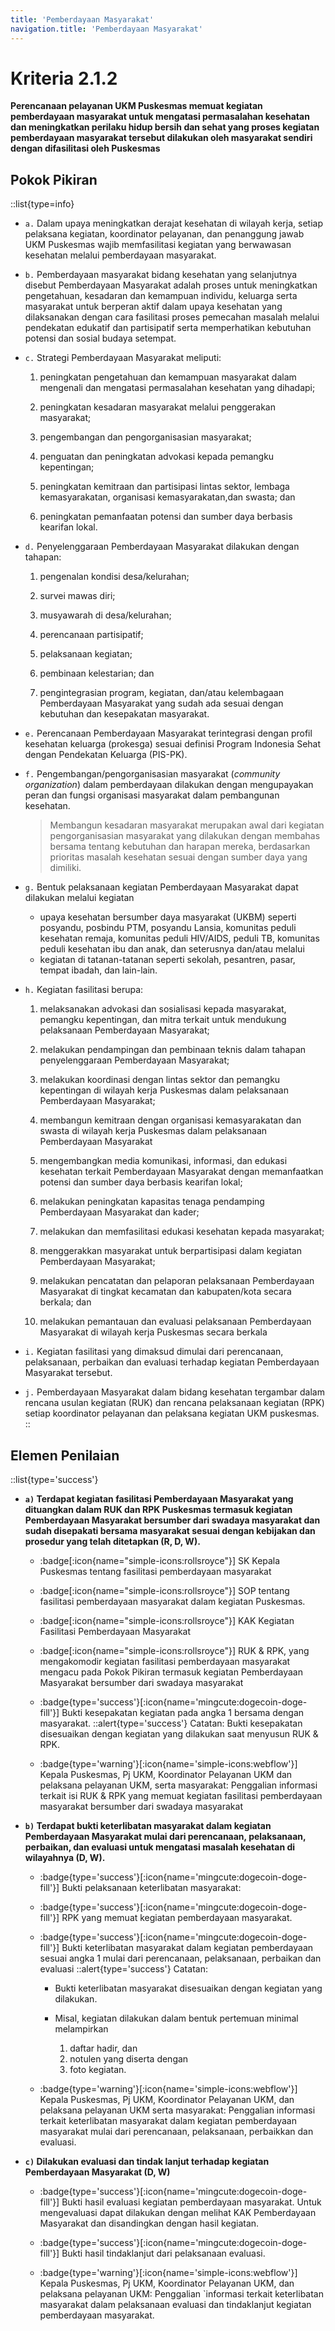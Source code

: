 ```yaml
---
title: 'Pemberdayaan Masyarakat'
navigation.title: 'Pemberdayaan Masyarakat'
---
```


# Kriteria 2.1.2 
**Perencanaan pelayanan UKM Puskesmas memuat kegiatan pemberdayaan masyarakat untuk mengatasi permasalahan kesehatan dan meningkatkan perilaku hidup bersih dan sehat yang proses kegiatan pemberdayaan masyarakat tersebut dilakukan oleh masyarakat sendiri dengan difasilitasi oleh Puskesmas** 



## Pokok Pikiran 
::list{type=info}
- `a.` Dalam upaya meningkatkan derajat kesehatan di wilayah kerja, setiap pelaksana kegiatan, koordinator pelayanan, dan penanggung jawab UKM Puskesmas wajib memfasilitasi kegiatan yang berwawasan kesehatan melalui pemberdayaan masyarakat. 

- `b.` Pemberdayaan masyarakat bidang kesehatan yang selanjutnya disebut Pemberdayaan Masyarakat adalah proses untuk meningkatkan pengetahuan, kesadaran dan kemampuan individu, keluarga serta masyarakat untuk berperan aktif dalam upaya kesehatan yang dilaksanakan dengan cara fasilitasi proses pemecahan masalah melalui pendekatan edukatif dan partisipatif serta memperhatikan kebutuhan potensi dan sosial budaya setempat. 

- `c.` Strategi Pemberdayaan Masyarakat meliputi: 

    1. peningkatan pengetahuan dan kemampuan masyarakat dalam mengenali dan mengatasi permasalahan kesehatan yang dihadapi; 

    2. peningkatan kesadaran masyarakat melalui penggerakan masyarakat; 

    3. pengembangan dan pengorganisasian masyarakat; 

    4. penguatan dan peningkatan advokasi kepada pemangku kepentingan; 

    5. peningkatan kemitraan dan partisipasi lintas sektor, lembaga kemasyarakatan, organisasi kemasyarakatan,dan swasta; dan 

    6. peningkatan pemanfaatan potensi dan sumber daya berbasis kearifan lokal. 

- `d.` Penyelenggaraan Pemberdayaan Masyarakat dilakukan dengan tahapan: 

    1. pengenalan kondisi desa/kelurahan; 

    2. survei mawas diri; 

    3. musyawarah di desa/kelurahan; 

    4. perencanaan partisipatif; 

    5. pelaksanaan kegiatan; 

    6. pembinaan kelestarian; dan 

    7. pengintegrasian program, kegiatan, dan/atau kelembagaan Pemberdayaan Masyarakat yang sudah ada sesuai dengan kebutuhan dan kesepakatan masyarakat. 

- `e.` Perencanaan Pemberdayaan Masyarakat terintegrasi dengan profil kesehatan keluarga (prokesga) sesuai definisi Program Indonesia Sehat dengan Pendekatan Keluarga (PIS-PK). 

- `f.` Pengembangan/pengorganisasian masyarakat (*community organization*) dalam pemberdayaan dilakukan dengan mengupayakan peran dan fungsi organisasi masyarakat dalam pembangunan kesehatan. 

    > Membangun kesadaran masyarakat merupakan awal dari kegiatan  pengorganisasian masyarakat yang dilakukan dengan membahas  bersama tentang kebutuhan dan harapan mereka, berdasarkan prioritas masalah kesehatan sesuai dengan sumber daya yang dimiliki. 

- `g.` Bentuk pelaksanaan kegiatan Pemberdayaan Masyarakat dapat dilakukan melalui kegiatan 
    - upaya kesehatan bersumber daya masyarakat (UKBM) seperti posyandu, posbindu PTM, posyandu Lansia,  komunitas peduli kesehatan remaja, komunitas peduli HIV/AIDS, peduli TB, komunitas peduli kesehatan ibu dan anak, dan seterusnya  dan/atau  melalui  
    - kegiatan di tatanan-tatanan seperti sekolah, pesantren, pasar, tempat ibadah, dan lain-lain. 

- `h.` Kegiatan fasilitasi berupa: 

    1. melaksanakan advokasi dan sosialisasi kepada masyarakat, pemangku kepentingan, dan mitra terkait untuk mendukung pelaksanaan Pemberdayaan Masyarakat; 

    2. melakukan pendampingan dan pembinaan teknis dalam tahapan penyelenggaraan Pemberdayaan Masyarakat; 

    3. melakukan koordinasi dengan lintas sektor dan pemangku kepentingan di wilayah kerja Puskesmas dalam pelaksanaan Pemberdayaan Masyarakat; 

    4. membangun kemitraan dengan organisasi kemasyarakatan dan swasta di wilayah kerja Puskesmas dalam pelaksanaan Pemberdayaan Masyarakat 

    5. mengembangkan media komunikasi, informasi, dan edukasi kesehatan terkait Pemberdayaan Masyarakat dengan memanfaatkan potensi dan sumber daya berbasis kearifan lokal; 

    6. melakukan peningkatan kapasitas tenaga pendamping Pemberdayaan Masyarakat dan kader; 

    7. melakukan dan memfasilitasi edukasi kesehatan kepada masyarakat; 

    8. menggerakkan masyarakat untuk berpartisipasi dalam kegiatan Pemberdayaan Masyarakat; 

    9. melakukan pencatatan dan  pelaporan pelaksanaan Pemberdayaan Masyarakat di tingkat kecamatan dan kabupaten/kota secara berkala; dan 

    10. melakukan pemantauan dan evaluasi pelaksanaan Pemberdayaan Masyarakat di wilayah kerja Puskesmas secara berkala 

- `i.` Kegiatan fasilitasi yang dimaksud dimulai dari perencanaan, pelaksanaan, perbaikan dan evaluasi terhadap kegiatan Pemberdayaan Masyarakat tersebut. 

- `j.` Pemberdayaan Masyarakat dalam bidang kesehatan tergambar dalam rencana usulan kegiatan (RUK) dan rencana pelaksanaan kegiatan (RPK) setiap koordinator pelayanan dan pelaksana kegiatan UKM puskesmas. 
::
## Elemen Penilaian 
::list{type='success'}

- **`a)` Terdapat kegiatan fasilitasi Pemberdayaan Masyarakat yang dituangkan dalam RUK dan RPK Puskesmas termasuk kegiatan Pemberdayaan Masyarakat bersumber dari swadaya masyarakat dan sudah disepakati bersama masyarakat sesuai dengan kebijakan dan prosedur yang telah ditetapkan (R, D, W).** 

    - :badge[:icon{name="simple-icons:rollsroyce"}] SK Kepala Puskesmas tentang fasilitasi pemberdayaan masyarakat 

    - :badge[:icon{name="simple-icons:rollsroyce"}] SOP tentang fasilitasi pemberdayaan masyarakat dalam kegiatan Puskesmas.

    - :badge[:icon{name="simple-icons:rollsroyce"}] KAK Kegiatan Fasilitasi Pemberdayaan Masyarakat  

    - :badge[:icon{name="simple-icons:rollsroyce"}] RUK & RPK, yang mengakomodir kegiatan fasilitasi pemberdayaan masyarakat mengacu pada Pokok Pikiran termasuk kegiatan Pemberdayaan Masyarakat bersumber dari swadaya masyarakat 

    - :badge{type='success'}[:icon{name='mingcute:dogecoin-doge-fill'}] Bukti kesepakatan kegiatan pada angka 1 bersama dengan masyarakat.
        ::alert{type='success'}
        Catatan: Bukti kesepakatan disesuaikan dengan kegiatan yang dilakukan saat menyusun RUK & RPK.

    - :badge{type='warning'}[:icon{name='simple-icons:webflow'}] Kepala Puskesmas, Pj UKM, Koordinator Pelayanan UKM dan pelaksana pelayanan UKM, serta masyarakat: Penggalian informasi   terkait isi RUK  & RPK yang memuat kegiatan fasilitasi pemberdayaan masyarakat bersumber  dari swadaya masyarakat 

- **`b)` Terdapat bukti keterlibatan masyarakat dalam kegiatan Pemberdayaan Masyarakat mulai dari perencanaan, pelaksanaan, perbaikan, dan evaluasi untuk mengatasi masalah kesehatan di wilayahnya (D, W).**  

    - :badge{type='success'}[:icon{name='mingcute:dogecoin-doge-fill'}] Bukti pelaksanaan keterlibatan masyarakat: 

    - :badge{type='success'}[:icon{name='mingcute:dogecoin-doge-fill'}] RPK yang memuat kegiatan pemberdayaan masyarakat. 

    - :badge{type='success'}[:icon{name='mingcute:dogecoin-doge-fill'}] Bukti keterlibatan masyarakat dalam kegiatan pemberdayaan sesuai angka 1 mulai dari perencanaan, pelaksanaan, perbaikan dan evaluasi 
        ::alert{type='success'}
        Catatan: 
        - Bukti keterlibatan masyarakat disesuaikan dengan kegiatan yang dilakukan. 

        - Misal, kegiatan dilakukan dalam bentuk pertemuan minimal melampirkan 
          1. daftar hadir, dan 
          2. notulen yang diserta dengan 
          3. foto kegiatan. 
      
    - :badge{type='warning'}[:icon{name='simple-icons:webflow'}] Kepala Puskesmas, Pj UKM, Koordinator Pelayanan UKM, dan pelaksana pelayanan  UKM serta masyarakat: Penggalian informasi terkait keterlibatan masyarakat dalam kegiatan pemberdayaan masyarakat mulai dari perencanaan, pelaksanaan, perbaikkan  dan evaluasi. 

- **`c)` Dilakukan evaluasi dan tindak lanjut terhadap kegiatan Pemberdayaan Masyarakat (D, W)**

    - :badge{type='success'}[:icon{name='mingcute:dogecoin-doge-fill'}] Bukti hasil evaluasi kegiatan pemberdayaan masyarakat. Untuk mengevaluasi dapat dilakukan dengan melihat KAK Pemberdayaan Masyarakat dan disandingkan dengan hasil kegiatan.

    - :badge{type='success'}[:icon{name='mingcute:dogecoin-doge-fill'}] Bukti hasil tindaklanjut dari pelaksanaan evaluasi. 

    - :badge{type='warning'}[:icon{name='simple-icons:webflow'}] Kepala Puskesmas, Pj UKM, Koordinator Pelayanan UKM, dan pelaksana pelayanan UKM: Penggalian `informasi terkait keterlibatan masyarakat dalam pelaksanaan evaluasi dan tindaklanjut kegiatan pemberdayaan masyarakat.
